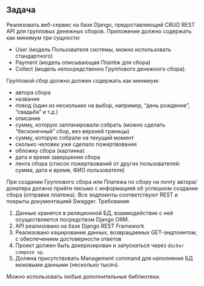 ## Задача

Реализовать веб-сервис на базе Django, предоставляющий CRUD REST API для групповых денежных сборов. 
Приложение должно содержать как минимум три сущности:

- User (модель Пользователя системы, можно использовать стандартного)
- Payment (модель описывающая Платёж для сбора)
- Collect (модель непосредственно Группового денежного сбора).

Групповой сбор должно должен содержать как минимум:
- автора сбора
- название
- повод (один из нескольких на выбор, например, “день рождениеˮ, “свадьбаˮ и т.д.)
- описание
- сумму, которую запланировали собрать (можно сделать “бесконечныйˮ сбор, вез верхней границы)
- сумму, которую собрали на текущий момент
- сколько человек уже сделало пожертвования
- обложку сбора (картинка)
- дата и время завершения сбора
- лента сбора (список пожертвований от других пользователей: сумма, дата и время, ФИО пользователя)

При создании Группового сбора или Платежа по сбору на почту автора/донатера должно прийти письмо с информацией об успешном создании сбора (отправке платежа).
Все эндпоинты соответствуют REST и покрыты документацией Swagger.
Требования
1. Данные хранятся в реляционной БД, взаимодействие с ней осуществляется посредством Django ORM.
2. API реализовано на базе Django REST Framework
3. Реализовано кэширование данных, возвращаемых GET-эндпоинтом, с обеспечением достоверности ответов
4. Проект должен быть докеризирован и запускаться через `docker compose up`.
5. Должна присутствовать Management command для наполнения БД моковыми данными (несколько тысяч).

Можно использовать любые дополнительные библиотеки.
